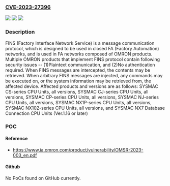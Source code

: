 ### [CVE-2023-27396](https://cve.mitre.org/cgi-bin/cvename.cgi?name=CVE-2023-27396)
![](https://img.shields.io/static/v1?label=Product&message=Multiple%20OMRON%20products%20which%20implement%20FINS%20protocol&color=blue)
![](https://img.shields.io/static/v1?label=Version&message=n%2Fa&color=blue)
![](https://img.shields.io/static/v1?label=Vulnerability&message=Insecure%20Design&color=brighgreen)

### Description

FINS (Factory Interface Network Service) is a message communication protocol, which is designed to be used in closed FA (Factory Automation) networks, and is used in FA networks composed of OMRON products. Multiple OMRON products that implement FINS protocol contain following security issues -- (1)Plaintext communication, and (2)No authentication required. When FINS messages are intercepted, the contents may be retrieved. When arbitrary FINS messages are injected, any commands may be executed on, or the system information may be retrieved from, the affected device. Affected products and versions are as follows: SYSMAC CS-series CPU Units, all versions, SYSMAC CJ-series CPU Units, all versions, SYSMAC CP-series CPU Units, all versions, SYSMAC NJ-series CPU Units, all versions, SYSMAC NX1P-series CPU Units, all versions, SYSMAC NX102-series CPU Units, all versions, and SYSMAC NX7 Database Connection CPU Units (Ver.1.16 or later)

### POC

#### Reference
- https://www.ia.omron.com/product/vulnerability/OMSR-2023-003_en.pdf

#### Github
No PoCs found on GitHub currently.

